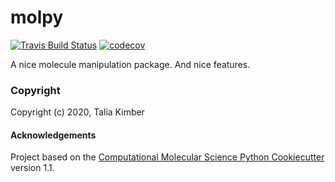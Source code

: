 molpy
==============================
[//]: # (Badges)
[![Travis Build Status](https://travis-ci.com/REPLACE_WITH_OWNER_ACCOUNT/molpy.svg?branch=master)](https://travis-ci.com/REPLACE_WITH_OWNER_ACCOUNT/molpy)
[![codecov](https://codecov.io/gh/REPLACE_WITH_OWNER_ACCOUNT/molpy/branch/master/graph/badge.svg)](https://codecov.io/gh/REPLACE_WITH_OWNER_ACCOUNT/molpy/branch/master)

A nice molecule manipulation package. 
And nice features. 
### Copyright

Copyright (c) 2020, Talia Kimber


#### Acknowledgements
 
Project based on the 
[Computational Molecular Science Python Cookiecutter](https://github.com/molssi/cookiecutter-cms) version 1.1.
